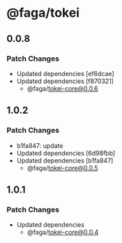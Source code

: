 # @faga/tokei

## 0.0.8

### Patch Changes

- Updated dependencies [ef6dcae]
- Updated dependencies [f870321]
  - @faga/tokei-core@0.0.6

## 1.0.2

### Patch Changes

- b1fa847: update
- Updated dependencies [6d98fbb]
- Updated dependencies [b1fa847]
  - @faga/tokei-core@0.0.5

## 1.0.1

### Patch Changes

- Updated dependencies
  - @faga/tokei-core@0.0.4
